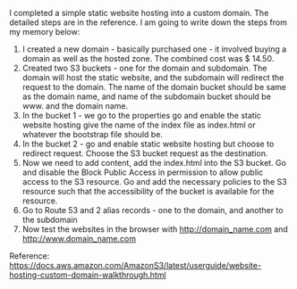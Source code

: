 I completed a simple static website hosting into a custom domain. The detailed steps are in the reference. I am going to write down the steps from my memory below:

1. I created a new domain - basically purchased one - it involved buying a domain as well as the hosted zone. The combined cost was $ 14.50.
2. Created two S3 buckets - one for the domain and subdomain. The domain will host the static website, and the subdomain will redirect the request to the domain. The name of the domain bucket should be same as the domain name, and name of the subdomain bucket should be www. and the domain name.
3. In the bucket 1 - we go to the properties go and enable the static website hosting give the name of the index file as index.html or whatever the bootstrap file should be.
4. In the bucket 2 - go and enable static website hosting but choose to redirect request. Choose the S3 bucket request as the destination.
5. Now we need to add content, add the index.html into the S3 bucket. Go and disable the Block Public Access in permission to allow public access to the S3 resource. Go and add the necessary policies to the S3 resource such that the accessibility of the bucket is available for the resource.
6. Go to Route 53 and 2 alias records - one to the domain, and another to the subdomain
7. Now test the websites in the browser with http://domain_name.com and http://www.domain_name.com

Reference:
https://docs.aws.amazon.com/AmazonS3/latest/userguide/website-hosting-custom-domain-walkthrough.html
